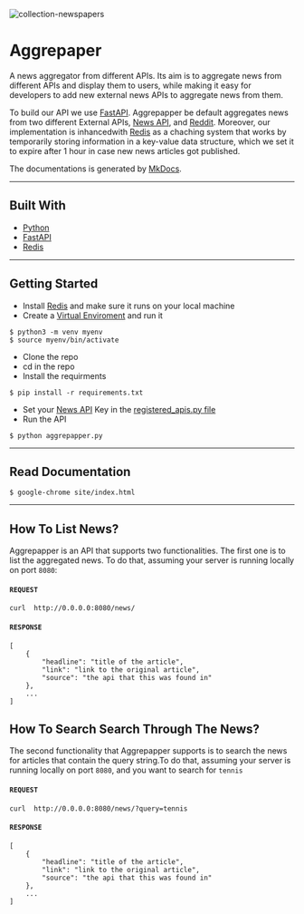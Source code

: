![collection-newspapers](https://user-images.githubusercontent.com/43296450/185280372-922f4134-2629-40fd-a0a6-bfde5fa2a504.jpg)

# Aggrepaper
A news aggregator from different APIs. Its aim is to aggregate news from 
different APIs and display them to users, while making it easy for developers 
to add new external news APIs to aggregate news from them.

To build our API we use [FastAPI](https://fastapi.tiangolo.com/). 
Aggrepapper be default aggregates news from two different External APIs, 
[News API](https://newsapi.org/), and [Reddit](https://www.reddit.com/dev/api/). 
Moreover, our implementation is inhancedwith [Redis](https://redis.io/) 
as a chaching system that works by temporarily storing information in 
a key-value data structure, which we set it to expire after 1 hour in 
case new news articles got published.

The documentations is generated by [MkDocs](https://www.mkdocs.org/).

---------------------------------

## Built With
* [Python](http://python.org/)
* [FastAPI](https://fastapi.tiangolo.com/)
* [Redis](https://redis.io/)

---------------------------------

## Getting Started
* Install [Redis](https://redis.io/) and make sure it runs on your local machine
* Create a [Virtual Enviroment](https://docs.python.org/3/library/venv.html) and run it
```
$ python3 -m venv myenv
$ source myenv/bin/activate
```
* Clone the repo
* cd in the repo
* Install the requirments
```
$ pip install -r requirements.txt
```
* Set your [News API](https://newsapi.org/) Key in the [registered_apis.py file](news_apis/registered_apis.py)
* Run the API
```
$ python aggrepapper.py
```
---------------------------------

## Read Documentation
```
$ google-chrome site/index.html
```

---------------------------------

## How To List News?
Aggrepapper is an API that supports two functionalities. The first one is to list 
the aggregated news. To do that, assuming your server is running locally on port
`8080`:

#### `REQUEST`
```
curl  http://0.0.0.0:8080/news/
```

#### `RESPONSE`
```
[
    {
        "headline": "title of the article",
        "link": "link to the original article",
        "source": "the api that this was found in"
    },
    ...
]
```


## How To Search Search Through The News?
The second functionality that Aggrepapper supports is to search the news for
articles that contain the query string.To do that, assuming your server is 
running locally on port `8080`, and you want to search for `tennis`

#### `REQUEST`
```
curl  http://0.0.0.0:8080/news/?query=tennis
```

#### `RESPONSE`
```
[
    {
        "headline": "title of the article",
        "link": "link to the original article",
        "source": "the api that this was found in"
    },
    ...
]
```
